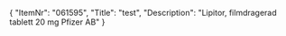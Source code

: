 {
  "ItemNr": "061595",
  "Title": "test",
  "Description": "Lipitor, filmdragerad tablett 20 mg Pfizer AB"
}